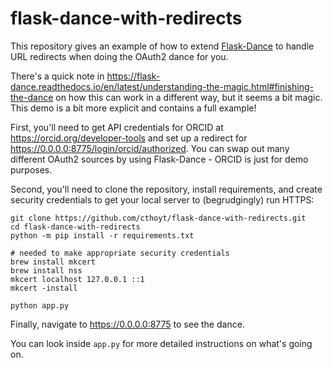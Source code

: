 # flask-dance-with-redirects

This repository gives an example of how to extend [Flask-Dance](https://github.com/singingwolfboy/flask-dance)
to handle URL redirects when doing the OAuth2 dance for you.

There's a quick note in https://flask-dance.readthedocs.io/en/latest/understanding-the-magic.html#finishing-the-dance
on how this can work in a different way, but it seems a bit magic. This demo is a bit more explicit and contains
a full example!

First, you'll need to get API credentials for ORCID at https://orcid.org/developer-tools
and set up a redirect for https://0.0.0.0:8775/login/orcid/authorized. You can swap
out many different OAuth2 sources by using Flask-Dance - ORCID is just for demo purposes.

Second, you'll need to clone the repository, install requirements, and create
security credentials to get your local server to (begrudgingly) run HTTPS:

```shell
git clone https://github.com/cthoyt/flask-dance-with-redirects.git
cd flask-dance-with-redirects
python -m pip install -r requirements.txt

# needed to make appropriate security credentials
brew install mkcert
brew install nss
mkcert localhost 127.0.0.1 ::1
mkcert -install

python app.py
```

Finally, navigate to https://0.0.0.0:8775 to see the dance.

You can look inside `app.py` for more detailed instructions on what's going on.
